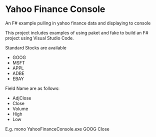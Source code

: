 # Yahoo Finance Console
An F# example pulling in yahoo finance data and displaying to console

This project includes examples of using paket and fake to build an F# project using Visual Studio Code.

Standard Stocks are available

* GOOG
* MSFT
* APPL
* ADBE
* EBAY

Field Name are as follows:

* AdjClose
* Close
* Volume
* High
* Low

E.g.
mono YahooFinanceConsole.exe GOOG Close
